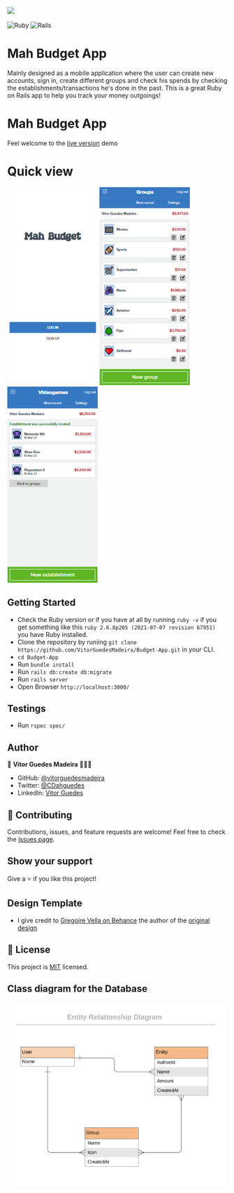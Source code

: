 ![](https://img.shields.io/badge/Microverse-blueviolet)

![Ruby](https://img.shields.io/badge/ruby-%23CC342D.svg?style=for-the-badge&logo=ruby&logoColor=white) ![Rails](https://img.shields.io/badge/rails-%23CC0000.svg?style=for-the-badge&logo=ruby-on-rails&logoColor=white)

# Mah Budget App

Mainly designed as a mobile application where the user can create new accounts, sign in, create different groups and check his spends by checking the establishments/transactions he's done in the past. This is a great Ruby on Rails app to help you track your money outgoings!

# Mah Budget App

Feel welcome to the [live version](https://budget-app-xrna.onrender.com/groups) demo

# Quick view

![](./app/assets/images/readme1.png)
![](./app/assets/images/readme2.png)
![](./app/assets/images/readme3.png)

## Getting Started

- Check the Ruby version or if you have at all by running `ruby -v` if you get something like this `ruby 2.6.8p205 (2021-07-07 revision 67951)` you have Ruby installed.
- Clone the repository by runiing `git clone https://github.com/VitorGuedesMadeira/Budget-App.git` in your CLI.
- `cd Budget-App`
- Run `bundle install`
- Run `rails db:create db:migrate`
- Run `rails server`
- Open Browser `http://localhost:3000/`

## Testings

- Run `rspec spec/`

## Author

👤 **Vitor Guedes Madeira** 🧑🏻‍💻
- GitHub: [@vitorguedesmadeira](https://github.com/VitorGuedesMadeira)
- Twitter: [@CDahguedes](https://twitter.com/CDahguedes)
- LinkedIn: [Vitor Guedes](https://www.linkedin.com/in/vitor-guedes-madeira/)

## 🤝 Contributing

Contributions, issues, and feature requests are welcome!
Feel free to check the [issues page](https://github.com/VitorGuedesMadeira/Budget-App/issues).

## Show your support

Give a ⭐️ if you like this project!

## Design Template

- I give credit to [Gregoire Vella on Behance](https://www.behance.net/gregoirevella) the author of the [original design](https://www.behance.net/gallery/19759151/Snapscan-iOs-design-and-branding?tracking_source=)

## 📝 License

This project is [MIT](./MIT.md) licensed.

## Class diagram for the Database
![](./app/assets/images/erd_diagram.png)
